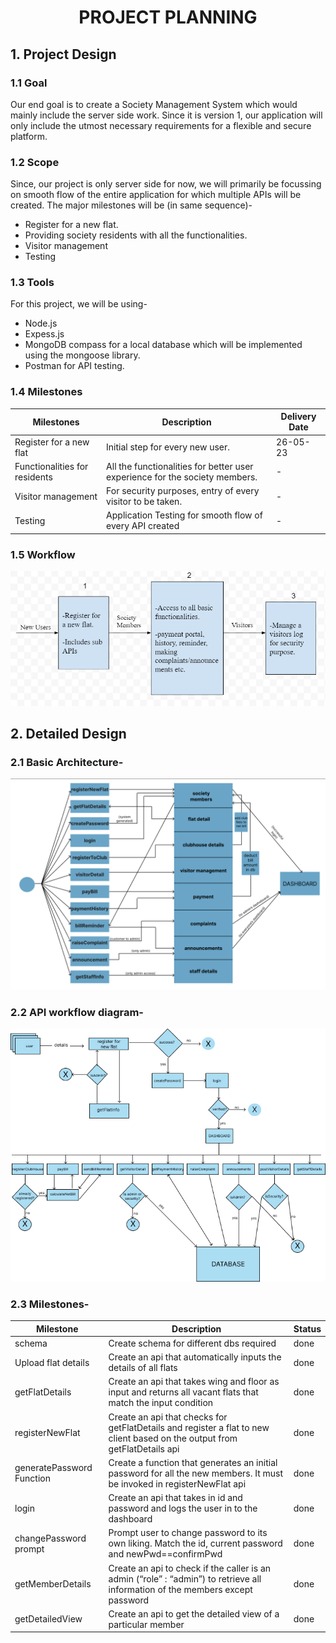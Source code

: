 <center> 

# **PROJECT PLANNING**

</center>

## **1. Project Design**

### **1.1 Goal**

Our end goal is to create a Society Management System which would mainly include the server side work. Since it is version 1, our application will only include the utmost necessary requirements for a flexible and secure platform. 

### **1.2 Scope**

Since, our project is only server side for now, we will primarily be focussing on smooth flow of the entire application for which multiple APIs will be created. The major milestones will be (in same sequence)-
- Register for a new flat. 
- Providing society residents with all the functionalities.
- Visitor management
- Testing

### **1.3 Tools**

For this project, we will be using-
- Node.js
- Expess.js
- MongoDB compass for a local database which will be implemented using the mongoose library.
- Postman for API testing.

### **1.4 Milestones**
| Milestones | Description | Delivery Date |
| ---------------- | ---------------- | ---------------- |
| Register for a new flat  | Initial step for every new user.  | 26-05-23  |
| Functionalities for residents  | All the functionalities for better user experience for the society members.  | - |
| Visitor management  | For security purposes, entry of every visitor to be taken.   | - |
| Testing  | Application Testing for smooth flow of every API created | - |

### **1.5 Workflow**

![workflow](./images/readme-images/workflow.png)

## **2. Detailed Design**

### **2.1 Basic Architecture-**

![basic-archiecture](./images/readme-images/basic-architecture.png)

### **2.2 API workflow diagram-**

![api-workflow](./images/readme-images/api-flow.jpg)

### **2.3 Milestones-**

| Milestone | Description | Status |
| ---------------- | ---------------- | ---------------- |
| schema  | Create schema for different dbs required  | done  |
| Upload flat details  | Create an api that automatically inputs the details of all flats  | done  |
| getFlatDetails  | Create an api that takes wing and floor as input and returns all vacant flats that match the input condition  | done  |
| registerNewFlat  | Create an api that checks for getFlatDetails and register a flat to new client based on the output from getFlatDetails api  | done  |
| generatePassword Function  | Create a function that generates an initial password for all the new members. It must be invoked in registerNewFlat api  | done  |
| login  | Create an api that takes in id and password and logs the user in to the dashboard  | done  |
| changePassword prompt  | Prompt user to change password to its own liking. Match the id, current password and newPwd==confirmPwd  | done  |
| getMemberDetails  | Create an api to check if the caller is an admin (“role” : “admin”) to retrieve all information of the members except password | done  |
| getDetailedView  | Create an api to get the detailed view of a particular member  | done  |